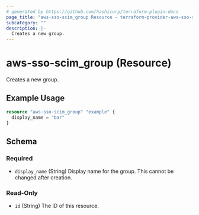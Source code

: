 ```yaml
---
# generated by https://github.com/hashicorp/terraform-plugin-docs
page_title: "aws-sso-scim_group Resource - terraform-provider-aws-sso-scim"
subcategory: ""
description: |-
  Creates a new group.
---
```


# aws-sso-scim_group (Resource)

Creates a new group.

## Example Usage

```terraform
resource "aws-sso-scim_group" "example" {
  display_name = "bar"
}
```

<!-- schema generated by tfplugindocs -->
## Schema

### Required

- `display_name` (String) Display name for the group. This cannot be changed after creation.

### Read-Only

- `id` (String) The ID of this resource.


